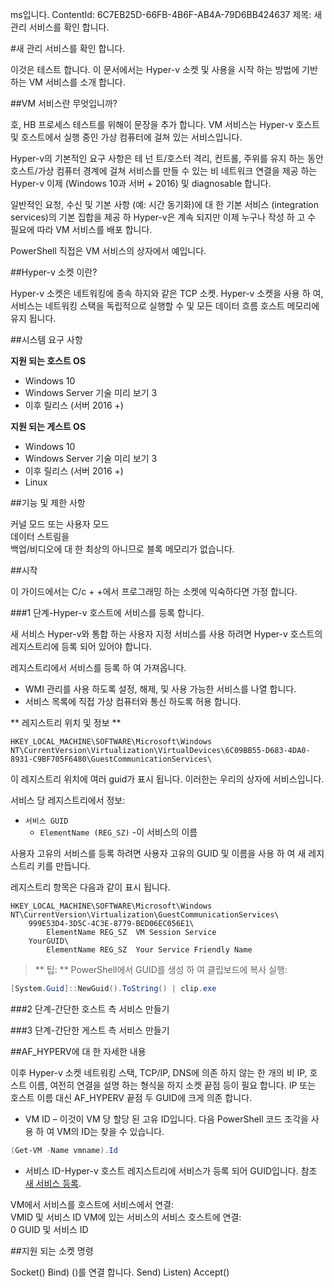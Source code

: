 ms입니다. ContentId: 6C7EB25D-66FB-4B6F-AB4A-79D6BB424637
제목: 새 관리 서비스를 확인 합니다.

#새 관리 서비스를 확인 합니다.

이것은 테스트 합니다.
이 문서에서는 Hyper-v 소켓 및 사용을 시작 하는 방법에 기반 하는 VM 서비스를 소개 합니다.

##VM 서비스란 무엇입니까?

호, HB 프로세스 테스트를 위해이 문장을 추가 합니다.
VM 서비스는 Hyper-v 호스트 및 호스트에서 실행 중인 가상 컴퓨터에 걸쳐 있는 서비스입니다.

Hyper-v의 기본적인 요구 사항은 테 넌 트/호스터 격리, 컨트롤, 주위를 유지 하는 동안 호스트/가상 컴퓨터 경계에 걸쳐 서비스를 만들 수 있는 비 네트워크 연결을 제공 하는 Hyper-v 이제 (Windows 10과 서버 + 2016) 및 diagnosable 합니다.

일반적인 요청, 수신 및 기본 사항 (예: 시간 동기화)에 대 한 기본 서비스 (integration services)의 기본 집합을 제공 하 Hyper-v은 계속 되지만 이제 누구나 작성 하 고 수 필요에 따라 VM 서비스를 배포 합니다.

PowerShell 직접은 VM 서비스의 상자에서 예입니다.

##Hyper-v 소켓 이란?

Hyper-v 소켓은 네트워킹에 종속 하지와 같은 TCP 소켓.
Hyper-v 소켓을 사용 하 여, 서비스는 네트워킹 스택을 독립적으로 실행할 수 및 모든 데이터 흐름 호스트 메모리에 유지 됩니다.

##시스템 요구 사항

**지원 되는 호스트 OS**
*   Windows 10
*   Windows Server 기술 미리 보기 3
*   이후 릴리스 (서버 2016 +)

**지원 되는 게스트 OS**
*   Windows 10
*   Windows Server 기술 미리 보기 3
*   이후 릴리스 (서버 2016 +)
*   Linux

##기능 및 제한 사항

커널 모드 또는 사용자 모드  
데이터 스트림을    
백업/비디오에 대 한 최상의 아니므로 블록 메모리가 없습니다.

##시작

이 가이드에서는 C/c + +에서 프로그래밍 하는 소켓에 익숙하다면 가정 합니다.

###1 단계-Hyper-v 호스트에 서비스를 등록 합니다.

새 서비스 Hyper-v와 통합 하는 사용자 지정 서비스를 사용 하려면 Hyper-v 호스트의 레지스트리에 등록 되어 있어야 합니다.

레지스트리에서 서비스를 등록 하 여 가져옵니다.
*  WMI 관리를 사용 하도록 설정, 해제, 및 사용 가능한 서비스를 나열 합니다.
*  서비스 목록에 직접 가상 컴퓨터와 통신 하도록 허용 합니다.

** 레지스트리 위치 및 정보 **

``` 
HKEY_LOCAL_MACHINE\SOFTWARE\Microsoft\Windows NT\CurrentVersion\Virtualization\VirtualDevices\6C09BB55-D683-4DA0-8931-C9BF705F6480\GuestCommunicationServices\
```
이 레지스트리 위치에 여러 guid가 표시 됩니다.
이러한는 우리의 상자에 서비스입니다.

서비스 당 레지스트리에서 정보:
* `서비스 GUID`
   * `ElementName (REG_SZ)` -이 서비스의 이름

사용자 고유의 서비스를 등록 하려면 사용자 고유의 GUID 및 이름을 사용 하 여 새 레지스트리 키를 만듭니다.

레지스트리 항목은 다음과 같이 표시 됩니다.
```
HKEY_LOCAL_MACHINE\SOFTWARE\Microsoft\Windows NT\CurrentVersion\Virtualization\GuestCommunicationServices\
    999E53D4-3D5C-4C3E-8779-BED06EC056E1\
        ElementName REG_SZ  VM Session Service
    YourGUID\
        ElementName REG_SZ  Your Service Friendly Name
```

> ** 팁: **  PowerShell에서 GUID를 생성 하 여 클립보드에 복사 실행:
``` PowerShell
[System.Guid]::NewGuid().ToString() | clip.exe
```



###2 단계-간단한 호스트 측 서비스 만들기

###3 단계-간단한 게스트 측 서비스 만들기

##AF_HYPERV에 대 한 자세한 내용

이후 Hyper-v 소켓 네트워킹 스택, TCP/IP, DNS에 의존 하지 않는 한 개의 비 IP, 호스트 이름, 여전히 연결을 설명 하는 형식을 하지 소켓 끝점 등이 필요 합니다.
IP 또는 호스트 이름 대신 AF_HYPERV 끝점 두 GUID에 크게 의존 합니다.
* VM ID – 이것이 VM 당 할당 된 고유 ID입니다.
   다음 PowerShell 코드 조각을 사용 하 여 VM의 ID는 찾을 수 있습니다.
```PowerShell
(Get-VM -Name vmname).Id
```
* 서비스 ID-Hyper-v 호스트 레지스트리에 서비스가 등록 되어 GUID입니다.
   참조 [새 서비스 등록](#GettingStarted).

VM에서 서비스를 호스트에 서비스에서 연결:  
VMID 및 서비스 ID
VM에 있는 서비스의 서비스 호스트에 연결:  
0 GUID 및 서비스 ID

##지원 되는 소켓 명령

Socket()
Bind)
()를 연결 합니다.
Send)
Listen)
Accept()







